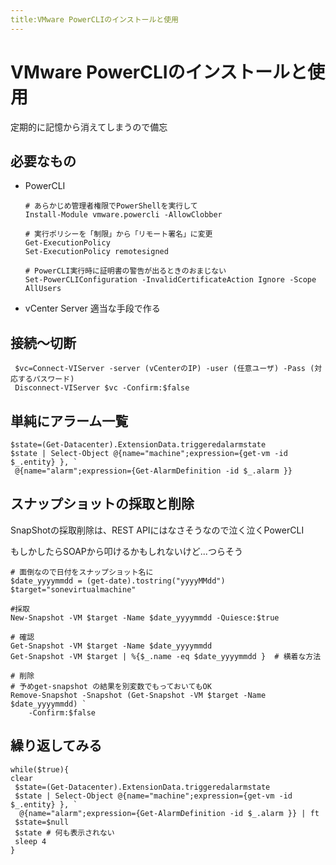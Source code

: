 ```yaml
---
title:VMware PowerCLIのインストールと使用
---
```

# VMware PowerCLIのインストールと使用

定期的に記憶から消えてしまうので備忘

## 必要なもの

- PowerCLI
  ```
  # あらかじめ管理者権限でPowerShellを実行して
  Install-Module vmware.powercli -AllowClobber
  
  # 実行ポリシーを「制限」から「リモート署名」に変更
  Get-ExecutionPolicy
  Set-ExecutionPolicy remotesigned

  # PowerCLI実行時に証明書の警告が出るときのおまじない
  Set-PowerCLIConfiguration -InvalidCertificateAction Ignore -Scope AllUsers
  ```
- vCenter Server
  適当な手段で作る

## 接続～切断

```
 $vc=Connect-VIServer -server (vCenterのIP) -user (任意ユーザ) -Pass (対応するパスワード)
 Disconnect-VIServer $vc -Confirm:$false
```

## 単純にアラーム一覧

```
$state=(Get-Datacenter).ExtensionData.triggeredalarmstate
$state | Select-Object @{name="machine";expression={get-vm -id $_.entity} }, `
 @{name="alarm";expression={Get-AlarmDefinition -id $_.alarm }}
```

## スナップショットの採取と削除

SnapShotの採取削除は、REST APIにはなさそうなので泣く泣くPowerCLI

もしかしたらSOAPから叩けるかもしれないけど...つらそう

```
# 面倒なので日付をスナップショット名に
$date_yyyymmdd = (get-date).tostring("yyyyMMdd")
$target="sonevirtualmachine"

#採取
New-Snapshot -VM $target -Name $date_yyyymmdd -Quiesce:$true

# 確認
Get-Snapshot -VM $target -Name $date_yyyymmdd
Get-Snapshot -VM $target | %{$_.name -eq $date_yyyymmdd }  # 横着な方法

# 削除
# 予めget-snapshot の結果を別変数でもっておいてもOK
Remove-Snapshot -Snapshot (Get-Snapshot -VM $target -Name $date_yyyymmdd) `
    -Confirm:$false
```


## 繰り返してみる

```
while($true){
clear
 $state=(Get-Datacenter).ExtensionData.triggeredalarmstate
 $state | Select-Object @{name="machine";expression={get-vm -id $_.entity} }, `
  @{name="alarm";expression={Get-AlarmDefinition -id $_.alarm }} | ft
 $state=$null
 $state # 何も表示されない
 sleep 4
}
```
